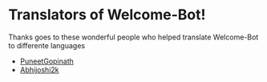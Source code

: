# Translators of Welcome-Bot!

Thanks goes to these wonderful people who helped translate Welcome-Bot to differente languages

- [PuneetGopinath](https://github.com/PuneetGopinath)
- [Abhijoshi2k](https://github.com/abhijoshi2k)

